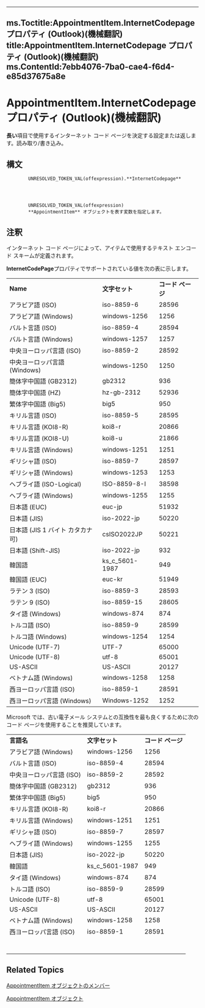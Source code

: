 

---
ms.Toctitle:AppointmentItem.InternetCodepage プロパティ (Outlook)(機械翻訳)
title:AppointmentItem.InternetCodepage プロパティ (Outlook)(機械翻訳)
ms.ContentId:7ebb4076-7ba0-cae4-f6d4-e85d37675a8e
---
# AppointmentItem.InternetCodepage プロパティ (Outlook)(機械翻訳)




**長い**項目で使用するインターネット コード ページを決定する設定または返します。読み取り/書き込み。

## 構文

            UNRESOLVED_TOKEN_VAL(offexpression).**InternetCodepage**




            UNRESOLVED_TOKEN_VAL(offexpression)
            **AppointmentItem** オブジェクトを表す変数を指定します。



## 注釈
インターネット コード ページによって、アイテムで使用するテキスト エンコード スキームが定義されます。



**InternetCodePage**プロパティでサポートされている値を次の表に示します。

||||
|---|---|---|
|**Name**|**文字セット**|**コード ページ**|
|アラビア語 (ISO)|iso-8859-6|28596|
|アラビア語 (Windows)|windows-1256|1256|
|バルト言語 (ISO)|iso-8859-4|28594|
|バルト言語 (Windows)|windows-1257|1257|
|中央ヨーロッパ言語 (ISO)|iso-8859-2|28592|
|中央ヨーロッパ言語 (Windows)|windows-1250|1250|
|簡体字中国語 (GB2312)|gb2312|936|
|簡体字中国語 (HZ)|hz-gb-2312|52936|
|繁体字中国語 (Big5)|big5|950|
|キリル言語 (ISO)|iso-8859-5|28595|
|キリル言語 (KOI8-R)|koi8-r|20866|
|キリル言語 (KOI8-U)|koi8-u|21866|
|キリル言語 (Windows)|windows-1251|1251|
|ギリシャ語 (ISO)|iso-8859-7|28597|
|ギリシャ語 (Windows)|windows-1253|1253|
|ヘブライ語 (ISO-Logical)|ISO-8859-8-I|38598|
|ヘブライ語 (Windows)|windows-1255|1255|
|日本語 (EUC)|euc-jp|51932|
|日本語 (JIS)|iso-2022-jp|50220|
|日本語 (JIS 1 バイト カタカナ可)|csISO2022JP|50221|
|日本語 (Shift-JIS)|iso-2022-jp|932|
|韓国語|ks_c_5601-1987|949|
|韓国語 (EUC)|euc-kr|51949|
|ラテン 3 (ISO)|iso-8859-3|28593|
|ラテン 9 (ISO)|iso-8859-15|28605|
|タイ語 (Windows)|windows-874|874|
|トルコ語 (ISO)|iso-8859-9|28599|
|トルコ語 (Windows)|windows-1254|1254|
|Unicode (UTF-7)|UTF-7|65000|
|Unicode (UTF-8)|utf-8|65001|
|US-ASCII|US-ASCII|20127|
|ベトナム語 (Windows)|windows-1258|1258|
|西ヨーロッパ言語 (ISO)|iso-8859-1|28591|
|西ヨーロッパ言語 (Windows)|Windows-1252|1252|



Microsoft では、古い電子メール システムとの互換性を最も良くするために次のコード ページを使用することを推奨しています。

||||
|---|---|---|
|**言語名**|**文字セット**|**コード ページ**|
|アラビア語 (Windows)|windows-1256|1256|
|バルト言語 (ISO)|iso-8859-4|28594|
|中央ヨーロッパ言語 (ISO)|iso-8859-2|28592|
|簡体字中国語 (GB2312)|gb2312|936|
|繁体字中国語 (Big5)|big5|950|
|キリル言語 (KOI8-R)|koi8-r|20866|
|キリル言語 (Windows)|windows-1251|1251|
|ギリシャ語 (ISO)|iso-8859-7|28597|
|ヘブライ語 (Windows)|windows-1255|1255|
|日本語 (JIS)|iso-2022-jp|50220|
|韓国語|ks_c_5601-1987|949|
|タイ語 (Windows)|windows-874|874|
|トルコ語 (ISO)|iso-8859-9|28599|
|Unicode (UTF-8)|utf-8|65001|
|US-ASCII|US-ASCII|20127|
|ベトナム語 (Windows)|windows-1258|1258|
|西ヨーロッパ言語 (ISO)|iso-8859-1|28591|
||||
||||
||||
||||
||||
||||
||||



## Related Topics

[AppointmentItem オブジェクトのメンバー](c72c459d-6d3c-7a05-aa4a-b1b767ddc0b2.md)

[AppointmentItem オブジェクト](204a409d-654e-27aa-643a-8344c631b82d.md)




